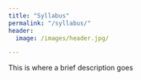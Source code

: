 ```yaml
---
title: "Syllabus"
permalink: "/syllabus/"
header:
  image: /images/header.jpg/

---
```


This is where a brief description goes

